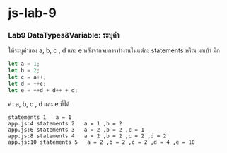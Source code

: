 # js-lab-9
### Lab9 DataTypes&Variable: ระบุค่า
ให้ระบุค่าของ a, b, c , d และ e หลังจากจบการทำงานในแต่ละ statements
หริณ มาเบ้า มิก

```JavaScript
let a = 1;
let b = 2;
let c = a++;
let d = ++c;
let e = ++d + d++ + d;
```
ค่า a, b, c , d และ e ที่ได้
```shell
statements 1   a = 1
app.js:4 statements 2   a = 1 ,b = 2
app.js:6 statements 3   a = 2 ,b = 2 ,c = 1
app.js:8 statements 4   a = 2 ,b = 2 ,c = 2 ,d = 2
app.js:10 statements 5   a = 2 ,b = 2 ,c = 2 ,d = 4 ,e = 10
```
